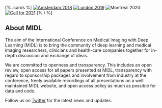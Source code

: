 [% .cards %]
[![Amsterdam 2018](/images/card-small-2018.png)](https://midl.amsterdam)
[![London 2019](/images/card-small-2019.png)](https://2019.midl.io)
![Montreal 2020](/images/card-small-2020.png)
[![Call for 2021](/images/card-small-2021.png)](/call-for-2021.html)
[% / %]

## About MIDL

The aim of the International Conference on Medical Imaging with Deep Learning (MIDL) is to bring the community of deep learning and medical imaging researchers, clinicians and health-care companies together for in-depth discussion and exchange of ideas.

We are committed to openness and transparency. This includes an open review, open access for all papers presented at MIDL, transparency with regard to sponsorship packages and involvement from industry at the conference, freely available recordings of all presentations on a well maintained MIDL website, and open access policy as much as possible for data and code.

Follow us on <a href="https://twitter.com/midl_conference">Twitter</a> for the latest news and updates.